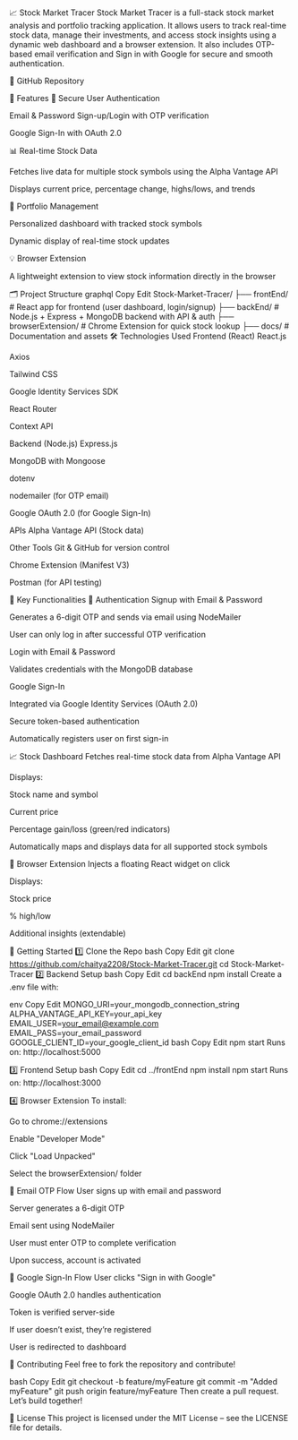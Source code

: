 📈 Stock Market Tracer
Stock Market Tracer is a full-stack stock market analysis and portfolio tracking application. It allows users to track real-time stock data, manage their investments, and access stock insights using a dynamic web dashboard and a browser extension. It also includes OTP-based email verification and Sign in with Google for secure and smooth authentication.

🔗 GitHub Repository

🌟 Features
🔐 Secure User Authentication

Email & Password Sign-up/Login with OTP verification

Google Sign-In with OAuth 2.0

📊 Real-time Stock Data

Fetches live data for multiple stock symbols using the Alpha Vantage API

Displays current price, percentage change, highs/lows, and trends

📁 Portfolio Management

Personalized dashboard with tracked stock symbols

Dynamic display of real-time stock updates

💡 Browser Extension

A lightweight extension to view stock information directly in the browser

🗂️ Project Structure
graphql
Copy
Edit
Stock-Market-Tracer/
├── frontEnd/           # React app for frontend (user dashboard, login/signup)
├── backEnd/            # Node.js + Express + MongoDB backend with API & auth
├── browserExtension/   # Chrome Extension for quick stock lookup
├── docs/               # Documentation and assets
🛠️ Technologies Used
Frontend (React)
React.js

Axios

Tailwind CSS

Google Identity Services SDK

React Router

Context API

Backend (Node.js)
Express.js

MongoDB with Mongoose

dotenv

nodemailer (for OTP email)

Google OAuth 2.0 (for Google Sign-In)

APIs
Alpha Vantage API (Stock data)

Other Tools
Git & GitHub for version control

Chrome Extension (Manifest V3)

Postman (for API testing)

🧪 Key Functionalities
🔐 Authentication
Signup with Email & Password

Generates a 6-digit OTP and sends via email using NodeMailer

User can only log in after successful OTP verification

Login with Email & Password

Validates credentials with the MongoDB database

Google Sign-In

Integrated via Google Identity Services (OAuth 2.0)

Secure token-based authentication

Automatically registers user on first sign-in

📈 Stock Dashboard
Fetches real-time stock data from Alpha Vantage API

Displays:

Stock name and symbol

Current price

Percentage gain/loss (green/red indicators)

Automatically maps and displays data for all supported stock symbols

🧩 Browser Extension
Injects a floating React widget on click

Displays:

Stock price

% high/low

Additional insights (extendable)

🚀 Getting Started
1️⃣ Clone the Repo
bash
Copy
Edit
git clone https://github.com/chaitya2208/Stock-Market-Tracer.git
cd Stock-Market-Tracer
2️⃣ Backend Setup
bash
Copy
Edit
cd backEnd
npm install
Create a .env file with:

env
Copy
Edit
MONGO_URI=your_mongodb_connection_string
ALPHA_VANTAGE_API_KEY=your_api_key
EMAIL_USER=your_email@example.com
EMAIL_PASS=your_email_password
GOOGLE_CLIENT_ID=your_google_client_id
bash
Copy
Edit
npm start
Runs on: http://localhost:5000

3️⃣ Frontend Setup
bash
Copy
Edit
cd ../frontEnd
npm install
npm start
Runs on: http://localhost:3000

4️⃣ Browser Extension
To install:

Go to chrome://extensions

Enable "Developer Mode"

Click "Load Unpacked"

Select the browserExtension/ folder

📧 Email OTP Flow
User signs up with email and password

Server generates a 6-digit OTP

Email sent using NodeMailer

User must enter OTP to complete verification

Upon success, account is activated

🔐 Google Sign-In Flow
User clicks "Sign in with Google"

Google OAuth 2.0 handles authentication

Token is verified server-side

If user doesn’t exist, they’re registered

User is redirected to dashboard

🤝 Contributing
Feel free to fork the repository and contribute!

bash
Copy
Edit
git checkout -b feature/myFeature
git commit -m "Added myFeature"
git push origin feature/myFeature
Then create a pull request. Let’s build together!

📄 License
This project is licensed under the MIT License – see the LICENSE file for details.